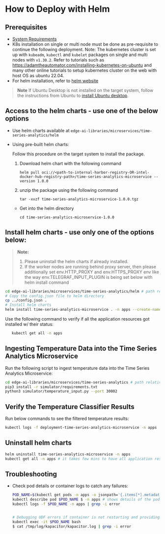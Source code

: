 # How to Deploy with Helm

## Prerequisites

- [System Requirements](system-requirements.md)
-  K8s installation on single or multi node must be done as pre-requisite to continue the following deployment. Note: The kubernetes cluster is set up with `kubeadm`, `kubectl` and `kubelet` packages on single and multi nodes with `v1.30.2`.
  Refer to tutorials such as <https://adamtheautomator.com/installing-kubernetes-on-ubuntu> and many other
  online tutorials to setup kubernetes cluster on the web with host OS as ubuntu 22.04.
- For helm installation, refer to [helm website](https://helm.sh/docs/intro/install/)

> **Note**
> If Ubuntu Desktop is not installed on the target system, follow the instructions from Ubuntu to [install Ubuntu desktop](https://ubuntu.com/tutorials/install-ubuntu-desktop).

## Access to the helm charts - use one of the below options

- Use helm charts available at `edge-ai-libraries/microservices/time-series-analytics/helm`

- Using pre-built helm charts:

    Follow this procedure on the target system to install the package.

    1. Download helm chart with the following command

        `helm pull oci://<path-to-internal-harbor-registry-OR-intel-docker-hub-registry-path>/time-series-analytics-microservice --version 1.0.0`

    2. unzip the package using the following command

        `tar -xvzf time-series-analytics-microservice-1.0.0.tgz`

    - Get into the helm directory

        `cd time-series-analytics-microservice-1.0.0`

## Install helm charts - use only one of the options below:

> **Note:**
> 1. Please uninstall the helm charts if already installed.
> 2. If the worker nodes are running behind proxy server, then please additionally set env.HTTP_PROXY and env.HTTPS_PROXY env like the way env.TELEGRAF_INPUT_PLUGIN is being set below with helm install command

```bash
cd edge-ai-libraries/microservices/time-series-analytics/helm # path relative to git clone folder
# Copy the config.json file to helm directory
cp ../config.json .
# Install helm charts
helm install time-series-analytics-microservice . -n apps --create-namespace
```

Use the following command to verify if all the application resources got installed w/ their status:

```bash
   kubectl get all -n apps
```

## Ingesting Temperature Data into the Time Series Analytics Microservice

Run the following script to ingest temperature data into the Time Series Analytics Microservice:

```sh
cd edge-ai-libraries/microservices/time-series-analytics # path relative to git clone folder
pip3 install -r simulator/requirements.txt
python3 simulator/temperature_input.py --port 30002
```

## Verify the Temperature Classifier Results

Run below commands to see the filtered temperature results:


``` bash
kubectl logs -f deployment-time-series-analytics-microservice -n apps
```

## Uninstall helm charts

```bash
helm uninstall time-series-analytics-microservice -n apps
kubectl get all -n apps # it takes few mins to have all application resources cleaned up
```

## Troubleshooting

- Check pod details or container logs to catch any failures:
 
  ```bash
  POD_NAME=$(kubectl get pods -n apps -o jsonpath='{.items[*].metadata.name}' | tr ' ' '\n' | grep deployment-time-series-analytics-microservice | head -n 1)
  kubectl describe pod $POD_NAME $ -n apps # shows details of the pod
  kubectl logs -f $POD_NAME -n apps | grep -i error


  # Debugging UDF errors if container is not restarting and providing expected results
  kubectl exec -it $POD_NAME bash
  $ cat /tmp/log/kapacitor/kapacitor.log | grep -i error
  ```